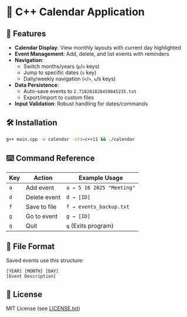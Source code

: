# 📅 C++ Calendar Application  

## 📌 Features  
- **Calendar Display**: View monthly layouts with current day highlighted  
- **Event Management**: Add, delete, and list events with reminders  
- **Navigation**:  
  - Switch months/years (`p`/`n` keys)  
  - Jump to specific dates (`s` key)  
  - Daily/weekly navigation (`<`/`>`, `u`/`b` keys)  
- **Data Persistence**:  
  - Auto-save events to `2.718281828459045235.txt`  
  - Export/import to custom files  
- **Input Validation**: Robust handling for dates/commands  

## 🛠️ Installation  
```bash
g++ main.cpp -o calendar -std=c++11 && ./calendar
```

## ⌨️ Command Reference  
| Key | Action                  | Example Usage          |  
|-----|-------------------------|------------------------|  
| `a` | Add event               | `a → 5 16 2025 "Meeting"` |  
| `d` | Delete event            | `d → [ID]`             |  
| `f` | Save to file            | `f → events_backup.txt`|  
| `g` | Go to event             | `g → [ID]`             |  
| `q` | Quit                    | `q` (Exits program)    |  

## 📂 File Format  
Saved events use this structure:  
```plaintext
[YEAR] [MONTH] [DAY]  
[Event Description]  
```

## 📜 License  
MIT License (see [LICENSE.txt](LICENSE.txt))  

